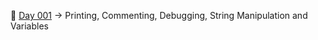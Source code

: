:date: [Day 001](https://github.com/fernandocucci/100DaysOfPython/tree/main/Day%20001)
-> Printing, Commenting, Debugging, String Manipulation and Variables
